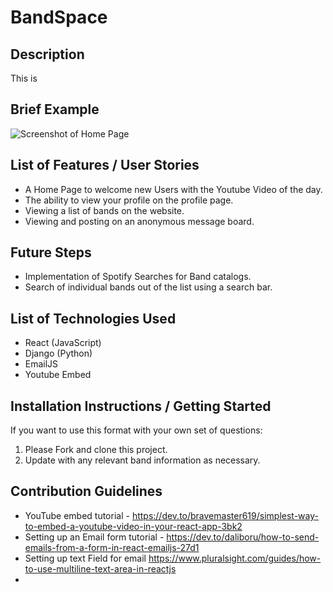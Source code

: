 # BandSpace
## Description
This is 
## Brief Example
![Screenshot of Home Page](bandspace/src/images/screenshot.png)
## List of Features / User Stories
* A Home Page to welcome new Users with the Youtube Video of the day.
* The ability to view your profile on the profile page.
* Viewing a list of bands on the website.
* Viewing and posting on an anonymous message board.
## Future Steps
* Implementation of Spotify Searches for Band catalogs.
* Search of individual bands out of the list using a search bar.
## List of Technologies Used
* React (JavaScript)
* Django (Python)
* EmailJS
* Youtube Embed
## Installation Instructions / Getting Started
If you want to use this format with your own set of questions:
1. Please Fork and clone this project.
2. Update with any relevant band information as necessary.
## Contribution Guidelines
* YouTube embed tutorial - https://dev.to/bravemaster619/simplest-way-to-embed-a-youtube-video-in-your-react-app-3bk2
* Setting up an Email form tutorial - https://dev.to/daliboru/how-to-send-emails-from-a-form-in-react-emailjs-27d1
* Setting up text Field for email https://www.pluralsight.com/guides/how-to-use-multiline-text-area-in-reactjs
* 
